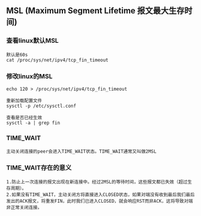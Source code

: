 ## MSL (Maximum Segment Lifetime 报文最大生存时间)

### 查看linux默认MSL
```
默认是60s
cat /proc/sys/net/ipv4/tcp_fin_timeout
```

### 修改linux的MSL
```
echo 120 > /proc/sys/net/ipv4/tcp_fin_timeout

重新加载配置文件
sysctl -p /etc/sysctl.conf

查看是否已经生效
sysctl -a | grep fin
```

### TIME_WAIT
```
主动关闭连接的peer会进入TIME_WAIT状态。TIME_WAIT通常又叫做2MSL
```

### TIME_WAIT存在的意义
```
1.防止上一次连接的报文出现在新连接中。经过2MSL的等待时间，这些报文都已失效（超过生存周期）。
2.如果没有TIME_WAIT，主动关闭方将直接进入CLOSED状态，如果对端没有收到最后我们最后发出的ACK报文，将重发FIN，此时我们已进入CLOSED，就会响应RST而非ACK，这将导致对端非正常关闭连接。
```
